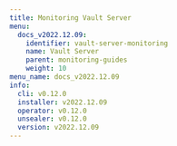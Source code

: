 ```yaml
---
title: Monitoring Vault Server
menu:
  docs_v2022.12.09:
    identifier: vault-server-monitoring
    name: Vault Server
    parent: monitoring-guides
    weight: 10
menu_name: docs_v2022.12.09
info:
  cli: v0.12.0
  installer: v2022.12.09
  operator: v0.12.0
  unsealer: v0.12.0
  version: v2022.12.09
---
```


